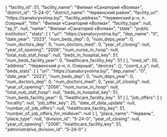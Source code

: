 {
    "facility_id": 51,
    "facility_name": "Филиал «Санаторий «Волма»",
    "district_id": "5-24-0",
    "district_name": "Червенский район",
    "facility_url": "https:\/\/sanatoryvolma.by\/",
    "facility_address": "Червенский р-н, п. Озерный",
    "title": "Филиал «Санаторий «Волма»",
    "facility_type": null,
    "ap_1": null,
    "name": "Филиал «Санаторий «Волма»",
    "state": "public institution",
    "stats": [
        {
            "url": "https:\/\/sanatoryvolma.by\/",
            "dep_name": "0",
            "date_year": "2023",
            "num_beds_dep": 0,
            "num_deps_year": 0,
            "num_doctors_dep": 0,
            "num_doctors_med": 0,
            "year_of_closing": null,
            "year_of_opening": "2006",
            "num_nurse_in_hosp": null,
            "total_nub_staf_hosp": null,
            "beds_in_hospital_key": 51,
            "num_beds_facility_year": 0,
            "healthcare_facility_key": 51
        }
    ],
    "med_id": 55,
    "address": "Червенский р-н, п. Озерный",
    "devices": [],
    "coord_x_y": null,
    "beds_stats": [
        {
            "url": "https:\/\/sanatoryvolma.by\/",
            "dep_name": "0",
            "date_year": "2023",
            "num_beds_dep": 0,
            "num_deps_year": 0,
            "num_doctors_dep": 0,
            "num_doctors_med": 0,
            "year_of_closing": null,
            "year_of_opening": "2006",
            "num_nurse_in_hosp": null,
            "total_nub_staf_hosp": null,
            "beds_in_hospital_key": 51,
            "num_beds_facility_year": 0,
            "healthcare_facility_key": 51
        }
    ],
    "job_offers": [
        {
            "locality": null,
            "job_offer_key": 25,
            "date_of_data_update": null,
            "number_of_job_offers": null,
            "healthcare_facility_key": 51,
            "number_of_job_offers_for_midlevel": null
        }
    ],
    "place_name": "Червень",
    "place_type": null,
    "division_id": "5-24-0",
    "year_of_closing": null,
    "year_of_opening": "2006",
    "healthcare_facility_key": 51,
    "administrative_division_id": "5-24-0"
}